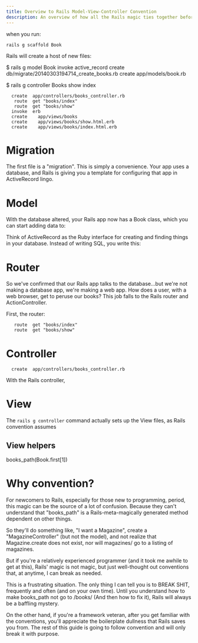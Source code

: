 ```yaml
---
title: Overview to Rails Model-View-Controller Convention
description: An overview of how all the Rails magic ties together before we get into the details.
---
```




when you run:

    rails g scaffold Book


Rails will create a host of new files:


$ rails g model Book
      invoke  active_record
      create    db/migrate/20140303194714_create_books.rb
      create    app/models/book.rb


$ rails g controller Books show index

      create  app/controllers/books_controller.rb
       route  get "books/index"
       route  get "books/show"
      invoke  erb
      create    app/views/books
      create    app/views/books/show.html.erb
      create    app/views/books/index.html.erb


# Migration
The first file is a "migration". This is simply a convenience. Your app uses a database, and Rails is giving you a template for configuring that app in ActiveRecord lingo.

# Model
With the database altered, your Rails app now has a Book class, which you can start adding data to:

Think of ActiveRecord as the Ruby interface for creating and finding things in your database. Instead of writing SQL, you write this:


# Router

So we've confirmed that our Rails app talks to the database...but we're not making a database app, we're making a web app. How does a user, with a web browser, get to peruse our books? This job falls to the Rails router and ActionController.

First, the router:

       route  get "books/index"
       route  get "books/show"


# Controller

      create  app/controllers/books_controller.rb



With the Rails controller, 

# View

The `rails g controller` command actually sets up the View files, as Rails convention assumes 


## View helpers

books_path(Book.first[1])



# Why convention?

For newcomers to Rails, especially for those new to programming, period,  this magic can be the source of a lot of confusion. Because they can't understand that "books_path" is a Rails-meta-magically generated method dependent on other things. 

So they'll do something like, "I want a Magazine", create a "MagazineController" (but not the model), and not realize that Magazine.create does not exist, nor will magazines/ go to a listing of magazines.


But if you're a relatively experienced programmer (and it took me awhile to get at this), Rails' magic is not magic, but just well-thought out conventions that, at anytime, I can break as needed.

This is a frustrating situation. The only thing I can tell you is to BREAK SHIT, frequently and often (and on your own time). Until you understand how to make books_path not go to /books/ (And then how to fix it), Rails will always be a baffling mystery.


On the other hand, if you're a framework veteran, after you get familiar with the conventions, you'll appreciate the boilerplate dullness that Rails saves you from. The rest of this guide is going to follow convention and will only break it with purpose.





